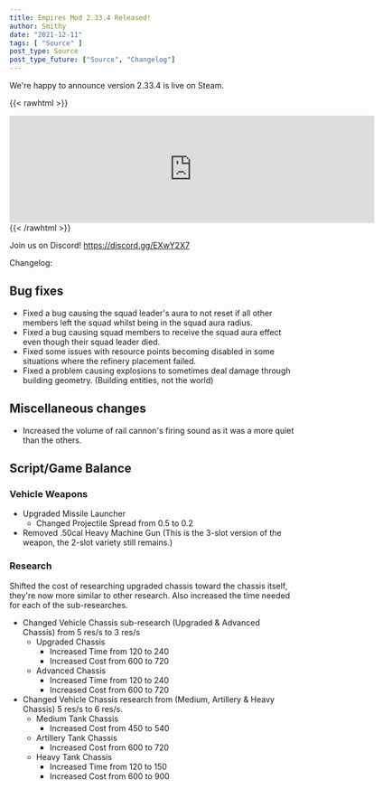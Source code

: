 ```yaml
---
title: Empires Mod 2.33.4 Released!
author: Smithy
date: "2021-12-11"
tags: [ "Source" ]
post_type: Source
post_type_future: ["Source", "Changelog"]
---
```



We're happy to announce version 2.33.4 is live on Steam.

{{< rawhtml >}}
<iframe src="https://store.steampowered.com/widget/17740/" frameborder="0" width="646" height="190"></iframe>
{{< /rawhtml >}}

Join us on Discord! https://discord.gg/EXwY2X7

Changelog:

## Bug fixes
- Fixed a bug causing the squad leader's aura to not reset if all other members left the squad whilst being in the squad aura radius.
- Fixed a bug causing squad members to receive the squad aura effect even though their squad leader died.
- Fixed some issues with resource points becoming disabled in some situations where the refinery placement failed.
- Fixed a problem causing explosions to sometimes deal damage through building geometry. (Building entities, not the world)


## Miscellaneous changes
- Increased the volume of rail cannon's firing sound as it was a more quiet than the others.


## Script/Game Balance

### Vehicle Weapons
- Upgraded Missile Launcher
	- Changed Projectile Spread from 0.5 to 0.2
- Removed .50cal Heavy Machine Gun (This is the 3-slot version of the weapon, the 2-slot variety still remains.)

### Research
Shifted the cost of researching upgraded chassis toward the chassis itself, they're now more similar to other research. Also increased the time needed for each of the sub-researches.
- Changed Vehicle Chassis sub-research (Upgraded & Advanced Chassis) from 5 res/s to 3 res/s
	- Upgraded Chassis
		- Increased Time from 120 to 240
		- Increased Cost from 600 to 720
	- Advanced Chassis
		- Increased Time from 120 to 240
		- Increased Cost from 600 to 720
- Changed Vehicle Chassis research from (Medium, Artillery & Heavy Chassis) 5 res/s to 6 res/s.
	- Medium Tank Chassis
		- Increased Cost from 450 to 540
	- Artillery Tank Chassis
		- Increased Cost from 600 to 720
	- Heavy Tank Chassis
		- Increased Time from 120 to 150
		- Increased Cost from 600 to 900


